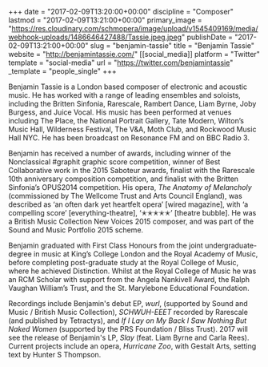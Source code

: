 +++
date = "2017-02-09T13:20:00+00:00"
discipline = "Composer"
lastmod = "2017-02-09T13:21:00+00:00"
primary_image = "https://res.cloudinary.com/schmopera/image/upload/v1545409169/media/webhook-uploads/1486646427488/Tassie.jpeg.jpeg"
publishDate = "2017-02-09T13:21:00+00:00"
slug = "benjamin-tassie"
title = "Benjamin Tassie"
website = "http://benjamintassie.com/"
[[social_media]]
platform = "Twitter"
template = "social-media"
url = "https://twitter.com/benjamintassie"
_template = "people_single"
+++

Benjamin Tassie is a London based composer of electronic and acoustic music. He has worked with a range of leading ensembles and soloists, including the Britten Sinfonia, Rarescale, Rambert Dance, Liam Byrne, Joby Burgess, and Juice Vocal. His music has been performed at venues including The Place, the National Portrait Gallery, Tate Modern, Wilton’s Music Hall, Wilderness Festival, The V&A, Moth Club, and Rockwood Music Hall NYC. He has been broadcast on Resonance FM and on BBC Radio 3. 

Benjamin has received a number of awards, including winner of the Nonclassical #graphit graphic score competition, winner of Best Collaborative work in the 2015 Saboteur awards, finalist with the Rarescale 10th anniversary composition competition, and finalist with the Britten Sinfonia’s OPUS2014 competition. His opera, *The Anatomy of Melancholy* (commissioned by The Wellcome Trust and Arts Council England), was described as ‘an often dark yet heartfelt opera’ [wired magazine], with ‘a compelling score’ [everything-theatre], ‘✭✭✭✭✭’ [theatre bubble]. He was a British Music Collection New Voices 2015 composer, and was part of the Sound and Music Portfolio 2015 scheme.

Benjamin graduated with First Class Honours from the joint undergraduate-degree in music at King’s College London and the Royal Academy of Music, before completing post-graduate study at the Royal College of Music, where he achieved Distinction. Whilst at the Royal College of Music he was an RCM Scholar with support from the Angela Nankivell Award, the Ralph Vaughan William’s Trust, and the St. Marylebone Educational Foundation.

Recordings include Benjamin's debut EP, *wurl*, (supported by Sound and Music / British Music Collection), *SCHWUH-EEET* recorded by Rarescale (and published by Tetractys), and *If I Lay on My Back I Saw Nothing But Naked Women* (supported by the PRS Foundation / Bliss Trust). 2017 will see the release of Benjamin's LP, *Slay* (feat. Liam Byrne and Carla Rees). Current projects include an opera, *Hurricane Zoo*, with Gestalt Arts, setting text by Hunter S Thompson.
